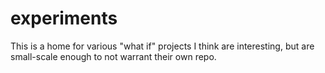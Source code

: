 # experiments

This is a home for various "what if" projects I think are interesting, but are small-scale enough to not warrant their own repo.
